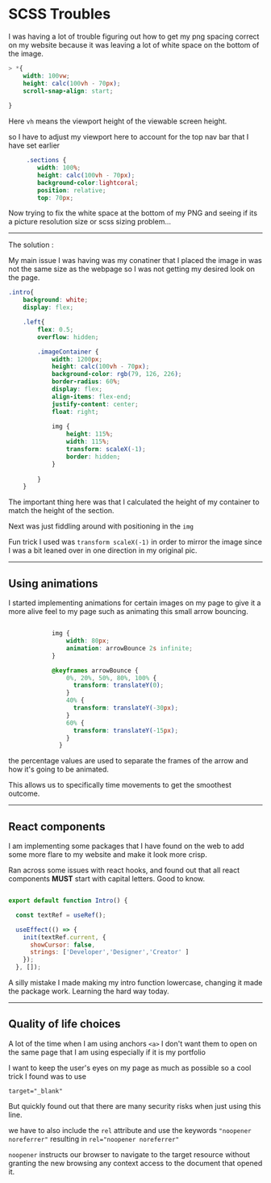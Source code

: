 # SCSS Troubles

I was having a lot of trouble figuring out how to get my png spacing correct on my website because it was leaving a lot of white space on the bottom of the image.

```scss
> *{
    width: 100vw;
    height: calc(100vh - 70px);
    scroll-snap-align: start;
            
}
```

Here `vh` means the viewport height of the viewable screen height.

so I have to adjust my viewport here to account for the top nav bar that I have set earlier

```scss
     .sections {
        width: 100%;
        height: calc(100vh - 70px);
        background-color:lightcoral;
        position: relative;
        top: 70px;
```

Now trying to fix the white space at the bottom of my PNG and seeing if its a picture resolution size or scss sizing problem...

-------------------------------
The solution : 

My main issue I was having was my conatiner that I placed the image in was not the same size as the webpage so I was not getting my desired look on the page.

```scss
.intro{
    background: white;
    display: flex;

    .left{
        flex: 0.5;
        overflow: hidden;

        .imageContainer {
            width: 1200px;
            height: calc(100vh - 70px);
            background-color: rgb(79, 126, 226);
            border-radius: 60%;
            display: flex;
            align-items: flex-end;
            justify-content: center;
            float: right;
        
            img {
                height: 115%;    
                width: 115%;
                transform: scaleX(-1);
                border: hidden;
            }
            
        }
    }
```

The important thing here was that I calculated the height of my container to match the height of the section.

Next was just fiddling around with positioning in the `img`

Fun trick I used was `transform scaleX(-1)` in order to mirror the image since I was a bit leaned over in one direction in my original pic.

----

## Using animations

I started implementing animations for certain images on my page to give it a more alive feel to my page such as animating this small arrow bouncing.

``` scss 

            img {
                width: 80px;
                animation: arrowBounce 2s infinite;
            }

            @keyframes arrowBounce {
                0%, 20%, 50%, 80%, 100% {
                  transform: translateY(0);
                }
                40% {
                  transform: translateY(-30px);
                }
                60% {
                  transform: translateY(-15px);
                }
              }

```

the percentage values are used to separate the frames of the arrow and how it's going to be animated.

This allows us to specifically time movements to get the smoothest outcome.

----

## React components

I am implementing some packages that I have found on the web to add some more flare to my website and make it look more crisp.

Ran across some issues with react hooks, and found out that all react components **MUST** start with capital letters. Good to know.

```jsx

export default function Intro() {

  const textRef = useRef();

  useEffect(() => {
    init(textRef.current, { 
      showCursor: false, 
      strings: ['Developer','Designer','Creator' ] 
    });
  }, []); 

  ```

  A silly mistake I made making my intro function lowercase, changing it made the package work.  Learning the hard way today.

----

## Quality of life choices

A lot of the time when I am using anchors `<a>` I don't want them to open on the same page that I am using especially if it is my portfolio

I want to keep the user's eyes on my page as much as possible so a cool trick I found was to use 

`target="_blank"`

But quickly found out that there are many security risks when just using this line.

we have to also include the `rel` attribute and use the keywords `"noopener noreferrer"` resulting in `rel="noopener noreferrer"`

`noopener` instructs our browser to navigate to the target resource without granting the new browsing any context access to the document that opened it.
